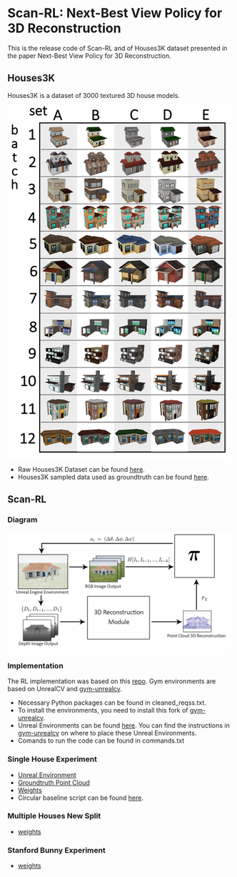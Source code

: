 # Scan-RL: Next-Best View Policy for 3D Reconstruction
This is the release code of Scan-RL and of Houses3K dataset presented in the paper Next-Best View Policy for 3D Reconstruction.

## Houses3K
Houses3K is a dataset of 3000 textured 3D house models.

<img src='imgs/Dataset_Table.png' width="500"/>


- Raw Houses3K Dataset can be found [here](https://drive.google.com/drive/folders/1lbuzOsz3DIJVVAzvuT-KzDs3pVzGWPwx?usp=sharing).
- Houses3K sampled data used as groundtruth can be found [here](https://drive.google.com/drive/folders/1dP5V0NBHbr3eGz0av6xohEK9kZL5sVoI?usp=sharing).

## Scan-RL
### Diagram
<img src='imgs/Diagram.png' width="500"/>

### Implementation
The RL implementation was based on this [repo](https://github.com/germain-hug/Deep-RL-Keras).
Gym environments are based on UnrealCV and [gym-unrealcv](https://github.com/darylperalta/gym-unrealcv).

- Necessary Python packages can be found in cleaned_reqss.txt.
- To install the environments, you need to install this fork of [gym-unrealcv](https://github.com/darylperalta/gym-unrealcv).
- Unreal Environments can be found [here]( https://drive.google.com/drive/folders/12Mo7vrlws0mcU99q-U7CzECoLLO50iUh?usp=sharing). You can find the instructions in [gym-unrealcv](https://github.com/darylperalta/gym-unrealcv) on where to place these Unreal Environments.
- Comands to run the code can be found in commands.txt

### Single House Experiment

- [Unreal Environment](https://drive.google.com/drive/folders/13o0pDj4KXhSVl0r-lLmsu5TMEi7hSiM2?usp=sharing)
- [Groundtruth Point Cloud](https://drive.google.com/file/d/19p8tdLxdFnoJBe5kAg7VwEpgeUApHMMK/view?usp=sharing)
- [Weights](https://drive.google.com/drive/folders/1Rd7VJHZIQB3rn-XL35MR7E7UrK_3vlg_?usp=sharing)
- Circular baseline script can be found [here](https://github.com/darylperalta/gym-unrealcv/blob/v0.2/example/circular_agent/circular_agent_close_depth.py).

### Multiple Houses New Split
- [weights](https://drive.google.com/drive/folders/1N5ixPHbSHh_SUTj3GMEFMRUHL4JQFKLu?usp=sharing)

### Stanford Bunny Experiment
- [weights](https://drive.google.com/drive/folders/1WnsleXGK0S0KcC0XMzYb6Ddw4LCBHPTb?usp=sharing)
